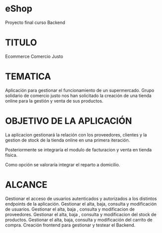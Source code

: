 # eShop
Proyecto final curso Backend 

# TITULO
Ecommerce Comercio Justo

# TEMATICA
Aplicación para gestionar el funcionamiento de un supermercado. Grupo solidario de comercio justo nos han solicitado la creación de una tienda online para la gestión y venta de sus productos. 

# OBJETIVO DE LA APLICACIÓN
La aplicacion gestionará la relación con los proveedores, clientes y la gestion de stock de la tienda
online en una primera iteración. 

Posteriormente se integraría el modulo de facturacion y venta en tienda física.

Como opción se valoraría integrar el reparto a domicilio.

# ALCANCE
Gestionar el acceso de usuarios autenticados y autorizados a los distintos endpoints de la aplicación.
Gestionar el alta, baja, consulta y modificación de usuarios.
Gestionar el alta, baja , consulta y modificacion de proveedores.
Gestionar el alta, baja , consulta y modificacion del stock de productos.
Gestionar el alta, baja, consulta y modificación del carrito de compra.
Creación frontend para gestionar y testear el Backend.
